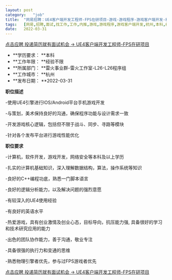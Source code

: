 ```yaml
---
layout:	post
category:	"job"
title:	"网易招聘：UE4客户端开发工程师-FPS在研项目-游戏-游戏程序-游戏客户端开发-杭州本科经验不限"
tags:	[网易,招聘,面试,找工作,工作,内推,游戏,游戏程序,游戏客户端开发,杭州,本科,经验不限]
date:	2022-03-31
---
```


[点击应聘 投递简历就有面试机会 ->  UE4客户端开发工程师-FPS在研项目](http://mobile.bole.netease.com/bole/boleDetail?id=10563&employeeId=346f03c3cda5f04c&key=all)



- **学历要求： **本科
- **工作年限： **经验不限
- **所属部门： **雷火事业群-雷火工作室-L26-L26程序组
- **工作城市： **杭州
- **发布日期： **2022-03-31



**职位描述**

-使用UE4引擎进行IOS/Android平台手机游戏开发

-与策划，美术保持良好的沟通，确保程序功能与设计需求一致

-开发游戏核心逻辑，包括但不限于战斗、同步、寻路等模块

-针对各个发布平台进行游戏性能优化



**职位要求**

-计算机，软件开发，游戏开发，网络安全等本科及以上学历

-扎实的计算机基础知识，深入理解数据结构，算法，操作系统等知识

-良好的C++编程功底，熟悉一门脚本语言

-良好的逻辑分析能力，以及解决问题的强烈意愿

-有较深入的UE4使用经验

-有良好的英语水平

-热爱游戏，具有创业激情及创业心态，目标导向，抗压能力强, 具备很好的学习和技术研究应用的能力

-出色的团队协作能力，善于沟通，敬业专注

-具备很强的执行力和变通的思维

-熟悉物理引擎者优先，参与过FPS游戏者优先



[点击应聘 投递简历就有面试机会 ->  UE4客户端开发工程师-FPS在研项目](http://mobile.bole.netease.com/bole/boleDetail?id=10563&employeeId=346f03c3cda5f04c&key=all)